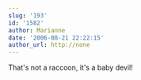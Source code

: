 ```yaml
---
slug: '193'
id: '1582'
author: Marianne
date: '2006-08-21 22:22:15'
author_url: http://none
---
```

That's not a raccoon, it's a baby devil!
